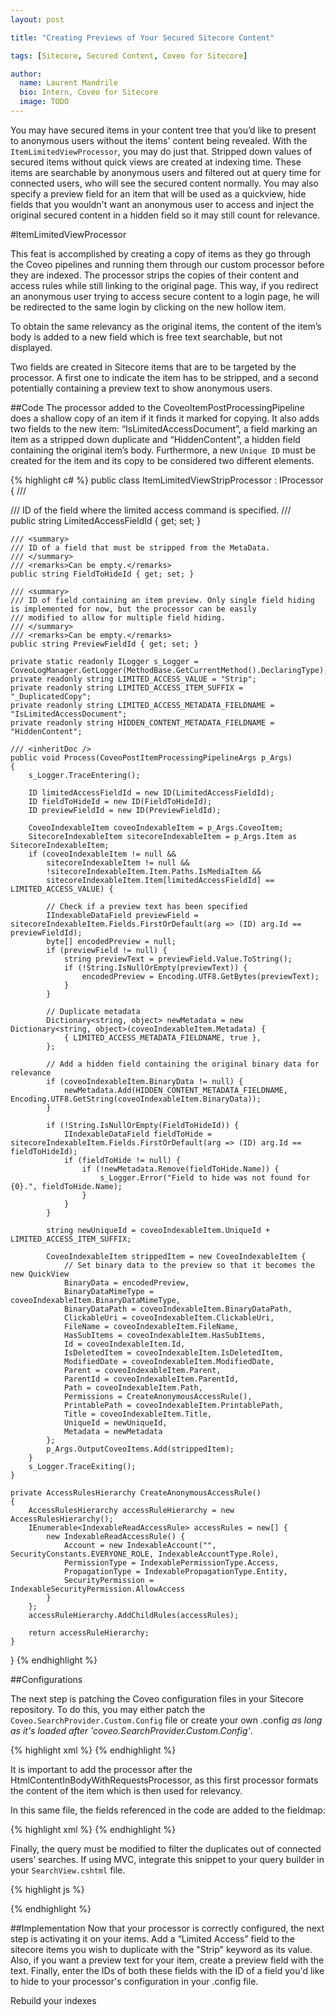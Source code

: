 ```yaml
---
layout: post

title: "Creating Previews of Your Secured Sitecore Content"

tags: [Sitecore, Secured Content, Coveo for Sitecore]

author:
  name: Laurent Mandrile
  bio: Intern, Coveo for Sitecore
  image: TODO
---
```


You may have secured items in your content tree that you’d like to present to anonymous users without the items' content being revealed. With the `ItemLimitedViewProcessor`, you may do just that. Stripped down values of secured items without quick views are created at indexing time. These items are searchable by anonymous users and filtered out at query time for connected users, who will see the secured content normally. You may also specify a preview field for an item that will be used as a quickview, hide fields that you wouldn't want an anonymous user to access and inject the original secured content in a hidden field so it may still count for relevance. 

<!-- more -->

#ItemLimitedViewProcessor

This feat is accomplished by creating a copy of items as they go through the Coveo pipelines and running them through our custom processor before they are indexed. The processor strips the copies of their content and access rules while still linking to the original page. This way, if you redirect an anonymous user trying to access secure content to a login page, he will be redirected to the same login by clicking on the new hollow item.

To obtain the same relevancy as the original items, the content of the item’s body is added to a new field which is free text searchable, but not displayed.

Two fields are created in Sitecore items that are to be targeted by the processor. A first one to indicate the item has to be stripped, and a second potentially containing a preview text to show anonymous users.

##Code
The processor added to the CoveoItemPostProcessingPipeline does a shallow copy of an item if it finds it marked for copying. It also adds two fields to the new item: “IsLimitedAccessDocument”, a field marking an item as a stripped down duplicate and “HiddenContent”, a hidden field containing the original item’s body. Furthermore, a new `Unique ID` must be created for the item and its copy to be considered two different elements.

{% highlight c# %}
public class ItemLimitedViewStripProcessor : IProcessor<CoveoPostItemProcessingPipelineArgs>
{
    /// <summary>
    /// ID of the field where the limited access command is specified.
    /// </summary>
    public string LimitedAccessFieldId { get; set; }

    /// <summary>
    /// ID of a field that must be stripped from the MetaData.
    /// </summary>
    /// <remarks>Can be empty.</remarks>
    public string FieldToHideId { get; set; }

    /// <summary>
    /// ID of field containing an item preview. Only single field hiding is implemented for now, but the processor can be easily
    /// modified to allow for multiple field hiding.
    /// </summary>
    /// <remarks>Can be empty.</remarks>
    public string PreviewFieldId { get; set; }

    private static readonly ILogger s_Logger = CoveoLogManager.GetLogger(MethodBase.GetCurrentMethod().DeclaringType);
    private readonly string LIMITED_ACCESS_VALUE = "Strip";
    private readonly string LIMITED_ACCESS_ITEM_SUFFIX = "_DuplicatedCopy";
    private readonly string LIMITED_ACCESS_METADATA_FIELDNAME = "IsLimitedAccessDocument";
    private readonly string HIDDEN_CONTENT_METADATA_FIELDNAME = "HiddenContent";

    /// <inheritDoc />
    public void Process(CoveoPostItemProcessingPipelineArgs p_Args)
    {
        s_Logger.TraceEntering();

        ID limitedAccessFieldId = new ID(LimitedAccessFieldId);
        ID fieldToHideId = new ID(FieldToHideId);
        ID previewFieldId = new ID(PreviewFieldId);

        CoveoIndexableItem coveoIndexableItem = p_Args.CoveoItem;
        SitecoreIndexableItem sitecoreIndexableItem = p_Args.Item as SitecoreIndexableItem;
        if (coveoIndexableItem != null &&
            sitecoreIndexableItem != null &&
            !sitecoreIndexableItem.Item.Paths.IsMediaItem &&
            sitecoreIndexableItem.Item[limitedAccessFieldId] == LIMITED_ACCESS_VALUE) {

            // Check if a preview text has been specified
            IIndexableDataField previewField = sitecoreIndexableItem.Fields.FirstOrDefault(arg => (ID) arg.Id == previewFieldId);
            byte[] encodedPreview = null;
            if (previewField != null) {
                string previewText = previewField.Value.ToString();
                if (!String.IsNullOrEmpty(previewText)) {
                    encodedPreview = Encoding.UTF8.GetBytes(previewText);
                }
            }

            // Duplicate metadata
            Dictionary<string, object> newMetadata = new Dictionary<string, object>(coveoIndexableItem.Metadata) {
                { LIMITED_ACCESS_METADATA_FIELDNAME, true },
            };

            // Add a hidden field containing the original binary data for relevance
            if (coveoIndexableItem.BinaryData != null) {
                newMetadata.Add(HIDDEN_CONTENT_METADATA_FIELDNAME, Encoding.UTF8.GetString(coveoIndexableItem.BinaryData));
            }

            if (!String.IsNullOrEmpty(FieldToHideId)) {
                IIndexableDataField fieldToHide = sitecoreIndexableItem.Fields.FirstOrDefault(arg => (ID) arg.Id == fieldToHideId);
                if (fieldToHide != null) {
                    if (!newMetadata.Remove(fieldToHide.Name)) {
                        s_Logger.Error("Field to hide was not found for {0}.", fieldToHide.Name);
                    }
                }
            }

            string newUniqueId = coveoIndexableItem.UniqueId + LIMITED_ACCESS_ITEM_SUFFIX;

            CoveoIndexableItem strippedItem = new CoveoIndexableItem {
                // Set binary data to the preview so that it becomes the new QuickView
                BinaryData = encodedPreview,
                BinaryDataMimeType = coveoIndexableItem.BinaryDataMimeType,
                BinaryDataPath = coveoIndexableItem.BinaryDataPath,
                ClickableUri = coveoIndexableItem.ClickableUri,
                FileName = coveoIndexableItem.FileName,
                HasSubItems = coveoIndexableItem.HasSubItems,
                Id = coveoIndexableItem.Id,
                IsDeletedItem = coveoIndexableItem.IsDeletedItem,
                ModifiedDate = coveoIndexableItem.ModifiedDate,
                Parent = coveoIndexableItem.Parent,
                ParentId = coveoIndexableItem.ParentId,
                Path = coveoIndexableItem.Path,
                Permissions = CreateAnonymousAccessRule(),
                PrintablePath = coveoIndexableItem.PrintablePath,
                Title = coveoIndexableItem.Title,
                UniqueId = newUniqueId,
                Metadata = newMetadata
            };
            p_Args.OutputCoveoItems.Add(strippedItem);
        }
        s_Logger.TraceExiting();
    }

    private AccessRulesHierarchy CreateAnonymousAccessRule()
    {
        AccessRulesHierarchy accessRuleHierarchy = new AccessRulesHierarchy();
        IEnumerable<IndexableReadAccessRule> accessRules = new[] {
            new IndexableReadAccessRule() {
                Account = new IndexableAccount("", SecurityConstants.EVERYONE_ROLE, IndexableAccountType.Role),
                PermissionType = IndexablePermissionType.Access,
                PropagationType = IndexablePropagationType.Entity,
                SecurityPermission = IndexableSecurityPermission.AllowAccess
            }
        };
        accessRuleHierarchy.AddChildRules(accessRules);

        return accessRuleHierarchy;
    }
}
{% endhighlight %}

##Configurations

The next step is patching the Coveo configuration files in your Sitecore repository. To do this, you may either patch the `Coveo.SearchProvider.Custom.Config` file or create your own .config *as long as it's loaded after 'coveo.SearchProvider.Custom.Config'*.

{% highlight xml %}
<configuration xmlns:patch="http://www.sitecore.net/xmlconfig/">
  <sitecore>
    <pipelines>
      <coveoPostItemProcessingPipeline>
        <processor type="ItemLimitedAccess.Processors.ItemLimitedViewStripProcessor, ItemLimitedAccess">
          <LimitedAccessFieldID></LimitedAccessFieldID>
          <PreviewFieldID></PreviewFieldID>
          <FieldToHideID></FieldToHideID>
        </processor>
      </coveoPostItemProcessingPipeline>
    </pipelines>
  </sitecore>
</configuration>
{% endhighlight %}

It is important to add the processor after the HtmlContentInBodyWithRequestsProcessor, as this first processor formats the content of the item which is then used for relevancy.

In this same file, the fields referenced in the code are added to the fieldmap:

{% highlight xml %}
<fieldMap>
    <fieldNames hint="raw:AddFieldByFieldName">
    <fieldType fieldName="IsLimitedAccessDocument" settingType="Coveo.Framework.Configuration.FieldConfiguration, Coveo.Framework" />
    <fieldType fieldName="HiddenContent" includeForFreeTextSearch="true" isDisplayField="false" settingType="Coveo.Framework.Configuration.FieldConfiguration, Coveo.Framework" />
    </fieldNames>
</fieldMap>
{% endhighlight %}

Finally, the query must be modified to filter the duplicates out of connected users’ searches. If using MVC, integrate this snippet to your query builder in your `SearchView.cshtml` file.  

{% highlight js %}
<script type="text/javascript">
  //Implement this function based on your security rules
  function userHasAccessToSecuredContent() {
    return @Model.IsUserAnonymous.ToString().ToLower();
  }

  Coveo.$(function() {
    Coveo.$("#@Model.Id")
    .on(Coveo.QueryEvents.buildingQuery, function(e, args) {
      if (!userHasAccessToSecuredContent()) {
        args.queryBuilder.advancedExpression.add("NOT @(Model.ToCoveoFieldName("IsLimitedAccessDocument"))");
      }
    })
    .coveoForSitecore('init', CoveoForSitecore.componentsOptions);
  });
</script>
{% endhighlight %}


##Implementation
Now that your processor is correctly configured, the next step is activating it on your items. Add a “Limited Access” field to the sitecore items you wish to duplicate with the "Strip" keyword as its value. Also, if you want a preview text for your item, create a preview field with the text. Finally, enter the IDs of both these fields with the ID of a field you'd like to hide to your processor's configuration in your .config file.


Rebuild your indexes
